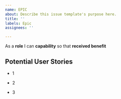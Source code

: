 ```yaml
---
name: EPIC
about: Describe this issue template's purpose here.
title: ''
labels: Epic
assignees: ''

---
```


As a **role** I can **capability** so that **received benefit**

## Potential User Stories

- 1

- 2

- 3
